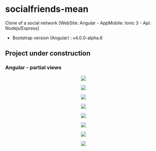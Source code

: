# socialfriends-mean
Clone of a social network [WebSite: Angular - AppMobile: Ionic 3 - Api: Nodejs/Express]

* Bootstrap version (Angular) : v4.0.0-alpha.6

## Project under construction

<h3>Angular - partial views </h3>
<p align="center">
  <img src="https://image.ibb.co/fnHOyc/006.png"></img>
</p>
<p align="center">
  <img src="https://image.ibb.co/dBvyWx/008.png"></img> 
</p>
<p align="center">
  <img src="https://image.ibb.co/ddfbJc/007.png"></img>
</p>
<p align="center">
  <img src="https://image.ibb.co/iusqdc/002.png"></img>
</p>
<p align="center">
  <img src="https://image.ibb.co/nQT7PH/001.png"></img>
</p>
<p align="center">
  <img src="https://image.ibb.co/hBVAdc/003.png"></img>
</p>
<p align="center">
  <img src="https://image.ibb.co/hKJkBx/005.png"></img>
</p>
<p align="center">
  <img src="https://image.ibb.co/izLXrx/004.png"></img>
</p>

